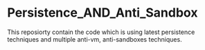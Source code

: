 # Persistence_AND_Anti_Sandbox
This reposiorty contain the code which is using latest persistence techniques and multiple anti-vm, anti-sandboxes techniques. 

